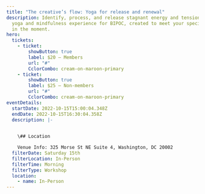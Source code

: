 ```yaml
---
title: "The creative’s flow: Yoga for release and renewal"
description: Identify, process, and release stagnant energy and tension with a
  yoga and mindfulness experience for BIPOC, created to meet your specific needs
  in the moment.
hero:
  tickets:
    - ticket:
        showButton: true
        label: $20 — Members
        url: "#"
        CclorCombo: cream-on-maroon-primary
    - ticket:
        showButton: true
        label: $25 — Non-members
        url: "#"
        CclorCombo: cream-on-maroon-primary
eventDetails:
  startDate: 2022-10-15T15:00:04.348Z
  endDate: 2022-10-15T16:30:04.358Z
  description: |-
    

    \#﻿# Location

    Venue Info: 325 Morse St NE Suite 4, Washington, DC 20002
  filterDate: Saturday 15th
  filterLocation: In-Person
  filterTime: Morning
  filterType: Workshop
  location:
    - name: In-Person
---
```

